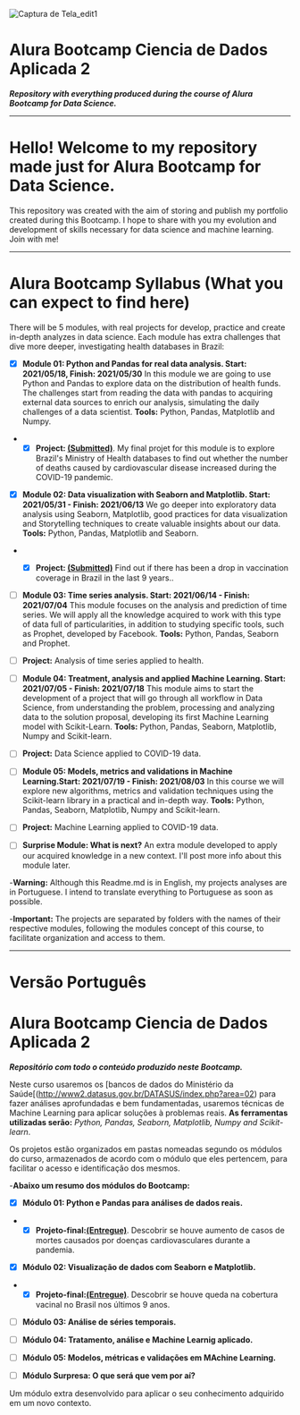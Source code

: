 ![Captura de Tela_edit1](https://user-images.githubusercontent.com/78912480/120182865-586ad500-c1e5-11eb-985d-674806fe8a04.png)

# Alura Bootcamp Ciencia de Dados Aplicada 2
***Repository with everything produced during the course of Alura Bootcamp for Data Science.***
___________________________________________________________________________________________________________________________________________________________________________________

# Hello! Welcome to my repository made just for Alura Bootcamp for Data Science.

This repository was created with the aim of storing and publish my portfolio created during this Bootcamp. I hope to share with you my evolution and development of skills necessary for data science and machine learning. Join with me!
___________________________________________________________________________________________________________________________________________________________________________________
# Alura Bootcamp Syllabus (What you can expect to find here) 

There will be 5 modules, with real projects for develop, practice and create in-depth analyzes in data science. Each module has extra challenges that dive more deeper, investigating health databases in Brazil:

- [X] **Module 01: Python and Pandas for real data analysis. Start: 2021/05/18, Finish: 2021/05/30**
In this module we are going to use Python and Pandas to explore data on the distribution of health funds. The challenges start from reading the data with pandas to acquiring external data sources to enrich our analysis, simulating the daily challenges of a data scientist. **Tools:** Python, Pandas, Matplotlib and Numpy.

 - - [X] **Project: [(Submitted)](https://github.com/tathi-martins/Alura-Bootcamp---Ci-ncia-de-Dados-Aplicada-2/blob/main/Super_Desafio_do_M%C3%B3dulo_01.ipynb)**. My final projet for this module is to explore Brazil's Ministry of Health databases
to find out whether the number of deaths caused by cardiovascular disease increased during the COVID-19 pandemic.

- [X] **Module 02: Data visualization with Seaborn and Matplotlib. Start: 2021/05/31 - Finish: 2021/06/13**
We go deeper into exploratory data analysis using Seaborn, Matplotlib, good practices for data visualization and Storytelling techniques to create valuable insights about our data. **Tools:** Python, Pandas, Matplotlib and Seaborn.

- - [X] **Project: [(Submitted)](https://github.com/tathi-martins/Alura-Bootcamp-Ciencia-de-Dados-Aplicada-2/blob/main/Super_Desafio_Modulo_02.ipynb)** Find out if there has been a drop in vaccination coverage in Brazil in the last 9 years..


- [ ] **Module 03: Time series analysis. Start: 2021/06/14 - Finish: 2021/07/04**
This module focuses on the analysis and prediction of time series. We will apply all the knowledge acquired to work with this type of data full of particularities, in addition to studying specific tools, such as Prophet, developed by Facebook. **Tools:** Python, Pandas, Seaborn and Prophet.

- [ ] **Project:** Analysis of time series applied to health.


- [ ] **Module 04: Treatment, analysis and applied Machine Learning. Start: 2021/07/05 - Finish: 2021/07/18**
This module aims to start the development of a project that will go through all workflow in Data Science, from understanding the problem, processing and analyzing data to the solution proposal, developing its first Machine Learning model with Scikit-Learn. **Tools:** Python, Pandas, Seaborn, Matplotlib, Numpy and Scikit-learn.

- [ ] **Project:** Data Science applied to COVID-19 data.


- [ ] **Module 05: Models, metrics and validations in Machine Learning.Start: 2021/07/19 - Finish: 2021/08/03**
In this course we will explore new algorithms, metrics and validation techniques using the Scikit-learn library in a practical and in-depth way. **Tools:** Python, Pandas, Seaborn, Matplotlib, Numpy and Scikit-learn.

- [ ] **Project:** Machine Learning applied to COVID-19 data.


- [ ] **Surprise Module: What is next?**
An extra module developed to apply our acquired knowledge in a new context. I'll post more info about this module later.

-**Warning:** Although this Readme.md is in English, my projects analyses are in Portuguese. I intend to translate everything to Portuguese as soon as possible.

-**Important:** The projects are separated by folders with the names of their respective modules, following the modules concept of this course, to facilitate organization and access to them.

_____________________________________________________________________________________________________________________________________________________________________________


# Versão Português

# Alura Bootcamp Ciencia de Dados Aplicada 2
***Repositório com todo o conteúdo produzido neste Bootcamp.***

Neste curso usaremos os [bancos de dados do Ministério da Saúde[(http://www2.datasus.gov.br/DATASUS/index.php?area=02) para fazer análises aprofundadas e bem fundamentadas, usaremos técnicas de Machine Learning para aplicar soluções à problemas reais. **As ferramentas utilizadas serão:** _Python, Pandas, Seaborn, Matplotlib, Numpy and Scikit-learn_.

Os projetos estão organizados em pastas nomeadas segundo os módulos do curso, armazenados de acordo com o módulo que eles pertencem, para facilitar o acesso e identificação dos mesmos.

-**Abaixo um resumo dos módulos do Bootcamp:**

- [X] **Módulo 01: Python e Pandas para análises de dados reais.**
- - [X] **Projeto-final:[(Entregue)](https://github.com/tathi-martins/Alura-Bootcamp---Ci-ncia-de-Dados-Aplicada-2/blob/main/Super_Desafio_do_M%C3%B3dulo_01.ipynb)**. Descobrir se houve aumento de casos de mortes causados por doenças cardiovasculares durante a pandemia.

- [X] **Módulo 02: Visualização de dados com Seaborn e Matplotlib.**
- - [X] **Projeto-final:[(Entregue)](https://github.com/tathi-martins/Alura-Bootcamp-Ciencia-de-Dados-Aplicada-2/blob/main/Super_Desafio_Modulo_02.ipynb)**. Descobrir se houve queda na cobertura vacinal no Brasil nos últimos 9 anos.

- [ ] **Módulo 03: Análise de séries temporais.**

- [ ] **Módulo 04: Tratamento, análise e Machine Learnig aplicado.**

- [ ] **Módulo 05: Modelos, métricas e validações em MAchine Learning.**

- [ ] **Módulo Surpresa: O que será que vem por aí?**

Um módulo extra desenvolvido para aplicar o seu conhecimento adquirido em um novo contexto.
